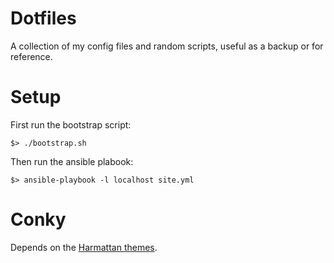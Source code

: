 # Dotfiles #
A collection of my config files and random scripts, useful as a backup or for reference.

# Setup #
First run the bootstrap script:

    $> ./bootstrap.sh

Then run the ansible plabook:

    $> ansible-playbook -l localhost site.yml

# Conky #

Depends on the [Harmattan themes](https://github.com/zagortenay333/Harmattan).
